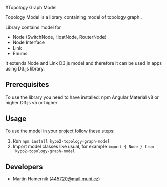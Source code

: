 #Topology Graph Model

Topology Model is a library containing model of topology graph..

Library contains model for 

* Node (SwitchNode, HostNode, RouterNode)
* Node Interface
* Link
* Enums

It extends Node and Link D3.js model and therefore it can be used in apps using D3.js library.

## Prerequisites
To use the library you need to have installed:
npm
Angular Material v8 or higher
D3.js v5 or higher

## Usage
To use the model in your project follow these steps:
1. Run `npm install kypo2-topology-graph-model`
2. Import model classes like usual, for example `import { Node } from 'kypo2-topology-graph-model`

## Developers

* Martin Hamernik (445720@mail.muni.cz)
